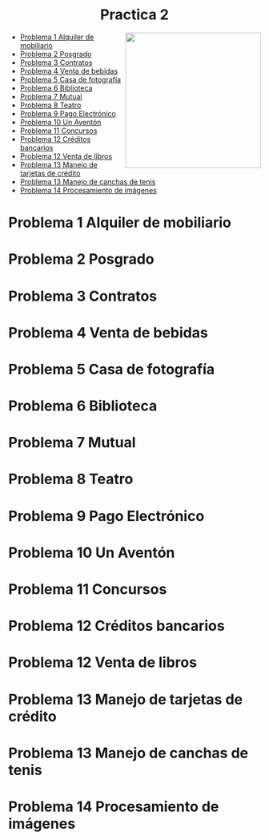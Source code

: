<h1 align="center">  Practica 2</h1>

<p><img width="270" align='right' src="https://media.giphy.com/media/3o85xzkvl1siB2rHSo/giphy.gif"></p>

- [Problema 1 Alquiler de mobiliario](#problema-1-alquiler-de-mobiliario)
- [Problema 2 Posgrado](#problema-2-posgrado)
- [Problema 3 Contratos](#problema-3-contratos)
- [Problema 4 Venta de bebidas](#problema-4-venta-de-bebidas)
- [Problema 5 Casa de fotografía](#problema-5-casa-de-fotografía)
- [Problema 6 Biblioteca](#problema-6-biblioteca)
- [Problema 7 Mutual](#problema-7-mutual)
- [Problema 8 Teatro](#problema-8-teatro)
- [Problema 9 Pago Electrónico](#problema-9-pago-electrónico)
- [Problema 10 Un Aventón](#problema-10-un-aventón)
- [Problema 11 Concursos](#problema-11-concursos)
- [Problema 12 Créditos bancarios](#problema-12-créditos-bancarios)
- [Problema 12 Venta de libros](#problema-12-venta-de-libros)
- [Problema 13 Manejo de tarjetas de crédito](#problema-13-manejo-de-tarjetas-de-crédito)
- [Problema 13 Manejo de canchas de tenis](#problema-13-manejo-de-canchas-de-tenis)
- [Problema 14 Procesamiento de imágenes](#problema-14-procesamiento-de-imágenes)

# Problema 1 Alquiler de mobiliario
# Problema 2 Posgrado
# Problema 3 Contratos
# Problema 4 Venta de bebidas
# Problema 5 Casa de fotografía
# Problema 6 Biblioteca
# Problema 7 Mutual
# Problema 8 Teatro
# Problema 9 Pago Electrónico
# Problema 10 Un Aventón
# Problema 11 Concursos
# Problema 12 Créditos bancarios
# Problema 12 Venta de libros
# Problema 13 Manejo de tarjetas de crédito
# Problema 13 Manejo de canchas de tenis
# Problema 14 Procesamiento de imágenes